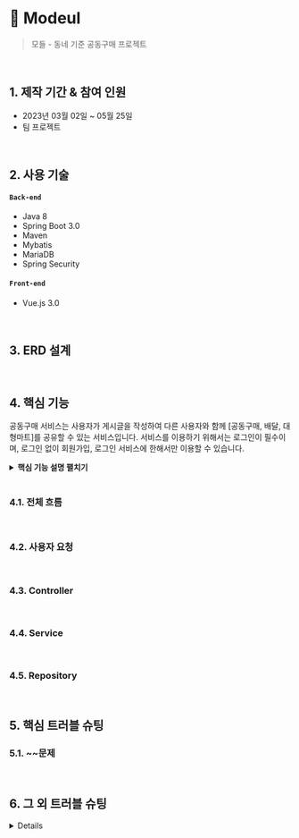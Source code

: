 # :pushpin: Modeul
>모들 - 동네 기준 공동구매 프로젝트
> 

</br>

## 1. 제작 기간 & 참여 인원
- 2023년 03월 02일 ~ 05월 25일
- 팀 프로젝트

</br>

## 2. 사용 기술
#### `Back-end`
  - Java 8
  - Spring Boot 3.0
  - Maven
  - Mybatis
  - MariaDB
  - Spring Security

#### `Front-end`
  - Vue.js 3.0

</br>

## 3. ERD 설계


</br>

## 4. 핵심 기능
공동구매 서비스는 사용자가 게시글을 작성하여 다른 사용자와 함께 [공동구매, 배달, 대형마트]를 공유할 수 있는 서비스입니다.
서비스를 이용하기 위해서는 로그인이 필수이며, 로그인 없이 회원가입, 로그인 서비스에 한해서만 이용할 수 있습니다.

<details>
<summary><b>핵심 기능 설명 펼치기</b></summary>
<div markdown="1">
</details>
  
</br>
  
### 4.1. 전체 흐름

</br>

### 4.2. 사용자 요청

</br>

### 4.3. Controller

</br>

### 4.4. Service


</br>

### 4.5. Repository




</br>

## 5. 핵심 트러블 슈팅
### 5.1. ~~문제

</br>

## 6. 그 외 트러블 슈팅
<details>
  
</br>

## 6. 회고 / 느낀점
>프로젝트 개발 회고 글:
